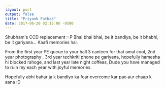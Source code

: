 ```yaml
---
layout: post
output: false
title: "Priyank Pathak"
date: 2017-06-20 02:15:00 -0500
---
```


Shubham's CCD replacement  :-P Bhai bhai bhai, be it bandiya, be it bhabhi, be it gariyana... Kaafi memories hai.

From the first year PE queue to your hall 3 canteen for that amul cool, 2nd year photography , 3rd year techkriti phone pe gariyana, hopefully hamesha hi blocked rahoge, and last year late night coffees, 
Dude you have managed to ruin my each year with joyful memories.  

Hopefully abhi bahar ja k bandiyo ka fear overcome kar pao aur chaap k aana :D 
